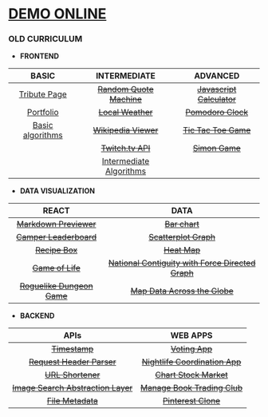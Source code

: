 
# [DEMO ONLINE](https://freecodecamp.codetabs.com)

### **OLD CURRICULUM**

* **FRONTEND**  

| BASIC | INTERMEDIATE | ADVANCED |
| :---:         |     :---:      |          :---: |
| [Tribute Page](https://freecodecamp.codetabs.com/old/front-end/tribute/tribute.html) | ~~[Random Quote Machine]()~~ | ~~[Javascript Calculator]()~~ |
| [Portfolio](https://freecodecamp.codetabs.com/old/front-end/portfolio/portfolio.html) | ~~[Local Weather]()~~ | ~~[Pomodoro Clock]()~~ |
| [Basic algorithms](https://github.com/jolav/freeCodeCamp/tree/master/old/front-end/algorithm) | ~~[Wikipedia Viewer]()~~ | ~~[Tic Tac Toe Game]()~~ |
| | ~~[Twitch.tv API]()~~ | ~~[Simon Game]()~~ |
| | [Intermediate Algorithms](https://github.com/jolav/freeCodeCamp/tree/master/old/front-end/algorithm) |

* **DATA VISUALIZATION**

| REACT | DATA |
| :---: | :---: | 
| ~~[Markdown Previewer]()~~ | ~~[Bar chart]()~~ |
| ~~[Camper Leaderboard]()~~ | ~~[Scatterplot Graph]()~~ |
| ~~[Recipe Box]()~~ | ~~[Heat Map]()~~ |
| ~~[Game of Life]()~~ | ~~[National Contiguity with Force Directed Graph]()~~ |
| ~~[Roguelike Dungeon Game]()~~ | ~~[Map Data Across the Globe]()~~ |

* **BACKEND**

| APIs | WEB APPS |
| :---: | :---: | 
| ~~[Timestamp]()~~ | ~~[Voting App]()~~ |
| ~~[Request Header Parser]()~~ | ~~[Nightlife Coordination App]()~~ |
| ~~[URL Shortener]()~~ | ~~[Chart Stock Market]()~~ |
| ~~[Image Search Abstraction Layer]()~~ | ~~[Manage Book Trading Club]()~~ |
| ~~[File Metadata]()~~ | ~~[Pinterest Clone]()~~ |



